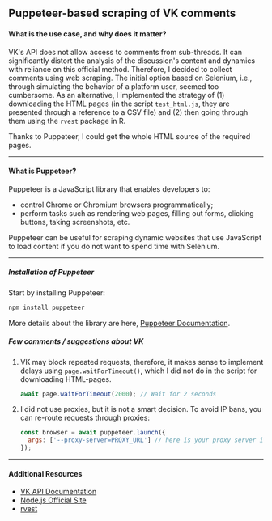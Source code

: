 ## Puppeteer-based scraping of VK comments

#### **What is the use case, and why does it matter?**

VK's API does not allow access to comments from sub-threads. It can significantly distort the analysis of the discussion's content and dynamics with reliance on this official method. Therefore, I decided to collect comments using web scraping. The initial option based on Selenium, i.e., through simulating the behavior of a platform user, seemed too cumbersome. As an alternative, I implemented the strategy of (1) downloading the HTML pages (in the script `test_html.js`, they are presented through a reference to a CSV file) and (2) then going through them using the `rvest` package in R.

Thanks to Puppeteer, I could get the whole HTML source of the required pages.

---

#### **What is Puppeteer?**

Puppeteer is a JavaScript library that enables developers to:
- control Chrome or Chromium browsers programmatically;
- perform tasks such as rendering web pages, filling out forms, clicking buttons, taking screenshots, etc.

Puppeteer can be useful for scraping dynamic websites that use JavaScript to load content if you do not want to spend time with Selenium.

---

##### **Installation of Puppeteer**

Start by installing Puppeteer:
```bash
npm install puppeteer
```
More details about the library are here, [Puppeteer Documentation](https://pptr.dev/).

##### **Few comments / suggestions about VK**

1. VK may block repeated requests, therefore, it makes sense to implement delays using `page.waitForTimeout()`, which I did not do in the script for downloading HTML-pages.

   ```javascript
   await page.waitForTimeout(2000); // Wait for 2 seconds
   ```

2. I did not use proxies, but it is not a smart decision. To avoid IP bans, you can re-route requests through proxies:
   ```javascript
   const browser = await puppeteer.launch({
     args: ['--proxy-server=PROXY_URL'] // here is your proxy server info
   });
   ```

---

#### **Additional Resources**

- [VK API Documentation](https://dev.vk.com/en)
- [Node.js Official Site](https://nodejs.org/) 
- [rvest](https://rvest.tidyverse.org)
